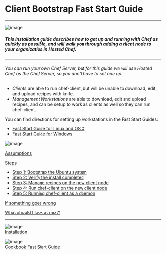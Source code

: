 Client Bootstrap Fast Start Guide
=================================

  

* * * * *

![image](../attachments/18645173/21463066.png)

##### This installation guide describes how to get up and running with Chef as quickly as possible, and will walk you through adding a client node to your organization in Hosted Chef.

* * * * *

###### You can run your own Chef Server, but for this guide we will use Hosted Chef as the Chef Server, so you don't have to set one up.

-   *Clients* are able to run chef-client, but will be unable to
    download, edit, and upload recipes with knife.
-   *Management Workstations* are able to download, edit and upload
    recipes, and can be setup to work as clients as well so they can run
    chef-client.

You can find directions for setting up workstations in the Fast Start
Guides:

-   [Fast Start Guide for Linux and OS
    X](Fast%20Start%20Guide.html "Fast Start Guide")
-   [Fast Start Guide for
    Windows](Fast%20Start%20Guide%20for%20Windows.html "Fast Start Guide for Windows")

  

![image](../attachments/18645173/19005510.jpg)

[Assumptions](#ClientBootstrapFastStartGuide-Assumptions)

[Steps](#ClientBootstrapFastStartGuide-Steps)

-   [Step 1: Bootstrap the Ubuntu
    system](#ClientBootstrapFastStartGuide-Step1%3ABootstraptheUbuntusystem)
-   [Step 2: Verify the install
    completed](#ClientBootstrapFastStartGuide-Step2%3AVerifytheinstallcompleted)
-   [Step 3: Manage recipes on the new client
    node](#ClientBootstrapFastStartGuide-Step3%3AManagerecipesonthenewclientnode)
-   [Step 4: Run chef-client on the new client
    node](#ClientBootstrapFastStartGuide-Step4%3ARunchefclientonthenewclientnode)
-   [Step 5: Running chef-client as a
    daemon](#ClientBootstrapFastStartGuide-Step5%3ARunningchefclientasadaemon)

[If something goes
wrong](#ClientBootstrapFastStartGuide-Ifsomethinggoeswrong)

[What should I look at
next?](#ClientBootstrapFastStartGuide-WhatshouldIlookatnext%3F)

* * * * *

![image](../attachments/18645173/21463049.png)   
[Installation](Installation.html "Installation")

![image](../attachments/18645173/21463048.png)   
[Cookbook Fast Start
Guide](Cookbook%20Fast%20Start%20Guide.html "Cookbook Fast Start Guide")

  
  

  
